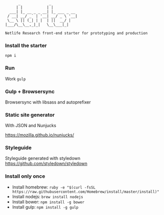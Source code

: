           _             _            
         | |           | |           
      ___| |_ __ _ _ __| |_ ___ _ __
     / __| __/ _` | '__| __/ _ \ '__|
     \__ \ || (_| | |  | ||  __/ |   
    |___/\__\__,_|_|   \__\___|_|   

    Netlife Research front-end starter for prototyping and production


### Install the starter
```npm i```

### Run
Work ```gulp```

### Gulp + Browsersync
Browsersync with libsass and autoprefixer


### Static site generator
With JSON and Nunjucks

https://mozilla.github.io/nunjucks/


### Styleguide
Styleguide generated with styledown
https://github.com/styledown/styledown


### Install only once

* Install homebrew: `ruby -e "$(curl -fsSL https://raw.githubusercontent.com/Homebrew/install/master/install)"`
* Install nodejs: `brew install nodejs`
* Install bower: `npm install -g bower`
* Install gulp: `npm install -g gulp`
